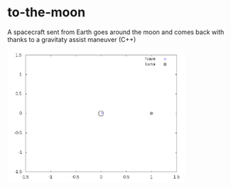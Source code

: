 # to-the-moon
A spacecraft sent from Earth goes around the moon and comes back with thanks to a gravitaty assist maneuver (C++)

<img src="https://github.com/adruas/to-the-moon/blob/main/viaje.gif" width="400">
